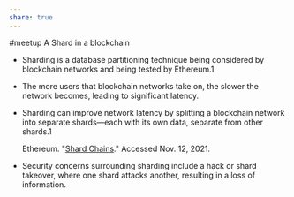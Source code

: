 ```yaml
---
share: true
---
```


#meetup 
A Shard in a blockchain
- Sharding is a database partitioning technique being considered by blockchain networks and being tested by Ethereum.1
- The more users that blockchain networks take on, the slower the network becomes, leading to significant latency.
- Sharding can improve network latency by splitting a blockchain network into separate shards—each with its own data, separate from other shards.1
    
    Ethereum. "[Shard Chains](https://ethereum.org/en/eth2/shard-chains/)." Accessed Nov. 12, 2021.
    
- Security concerns surrounding sharding include a hack or shard takeover, where one shard attacks another, resulting in a loss of information.
